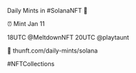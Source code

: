 Daily Mints in #SolanaNFT 🚀

⏰ Mint Jan 11

18UTC @MeltdownNFT
20UTC @playtaunt

🔗 thunft.com/daily-mints/solana

#NFTCollections